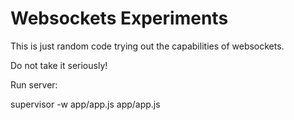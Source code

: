 # Websockets Experiments

This is just random code trying out the capabilities of websockets.

Do not take it seriously!

Run server:

  supervisor -w app/app.js app/app.js

